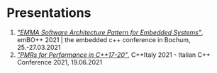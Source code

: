 # Presentations

1. [*"EMMA Software Architecture Pattern for Embedded Systems"*](./EMMA&#32;architectural&#32;pattern.pdf), emBO++ 2021 | the embedded c++ conference in Bochum, 25.-27.03.2021 
2. [*"PMRs for Performance in C++17-20"*](./PMRs&#32for&#32performance.pdf), C++Italy 2021 - Italian C++ Conference 2021, 19.06.2021

